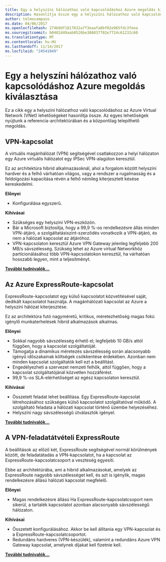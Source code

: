 ```yaml
---
title: Egy a helyszíni hálózathoz való kapcsolódáshoz Azure megoldás kiválasztása
description: Hasonlítja össze egy a helyszíni hálózathoz való kapcsolódáshoz Azure architektúrák hivatkozik.
author: telmosampaio
ms.date: 04/06/2017
ms.openlocfilehash: 274b9df1817632a7f3eaafa8bf02e965fdc3feea
ms.sourcegitcommit: b0482d49aab0526be386837702e7724c61232c60
ms.translationtype: MT
ms.contentlocale: hu-HU
ms.lasthandoff: 11/14/2017
ms.locfileid: "24541049"
---
```

# <a name="choose-a-solution-for-connecting-an-on-premises-network-to-azure"></a>Egy a helyszíni hálózathoz való kapcsolódáshoz Azure megoldás kiválasztása

Ez a cikk egy a helyszíni hálózathoz való kapcsolódáshoz az Azure Virtual Network (VNet) lehetőségeket hasonlítja össze. Az egyes lehetőségek nyújtunk a referencia-architektúrában és a központilag telepíthető megoldás.

## <a name="vpn-connection"></a>VPN-kapcsolat

A virtuális magánhálózat (VPN) segítségével csatlakozzon a helyi hálózaton egy Azure virtuális hálózatot egy IPSec VPN-alagúton keresztül.

Ez az architektúra hibrid alkalmazásoknál, ahol a forgalom között helyszíni hardver és a felhő várhatóan világos, vagy a rendszer a rugalmasság és a feldolgozási kapacitása révén a felhő némileg kiterjesztett késése kereskedelmi.

**Előnyei**

- Konfigurálása egyszerű.

**Kihívásai**

- Szükséges egy helyszíni VPN-eszközön.
- Bár a Microsoft biztosítja, hogy a 99,9 %-os rendelkezésre állás minden VPN-átjáró, a szolgáltatásiszint-szerződés vonatkozik a VPN-átjáró, és nem a hálózati kapcsolat az átjáróhoz.
- VPN-kapcsolaton keresztül Azure VPN Gateway jelenleg legfeljebb 200 MB/s sávszélesség. Szükség lehet az Azure virtual Networkhöz particionálásához több VPN-kapcsolatokon keresztül, ha várhatóan hosszabb legyen, mint a teljesítményt.

**[További tudnivalók...][vpn]**

## <a name="azure-expressroute-connection"></a>Az Azure ExpressRoute-kapcsolat

ExpressRoute-kapcsolatot egy külső kapcsolatot közvetítésével saját, dedikált kapcsolatot használja. A magánhálózati kapcsolat az Azure a helyszíni hálózat kiterjesztése. 

Ez az architektúra futó nagyméretű, kritikus, méretezhetőség magas fokú igénylő munkaterhelések hibrid alkalmazások alkalmas. 

**Előnyei**

- Sokkal nagyobb sávszélesség érhető el; legfeljebb 10 GB/s attól függően, hogy a kapcsolat szolgáltatóját.
- Támogatja a dinamikus méretezés sávszélesség során alacsonyabb igényű időszakainak költségek csökkentése érdekében. Azonban nem minden kapcsolat szolgáltatók kell ezt a beállítást.
- Engedélyezheti a szervezet nemzeti felhők, attól függően, hogy a kapcsolat szolgáltatójánál közvetlen hozzáférést.
- 99,9 %-os SLA-elérhetőséget az egész kapcsolaton keresztül.

**Kihívásai**

- Összetett feladat lehet beállítása. Egy ExpressRoute-kapcsolat létrehozásához szükséges külső kapcsolatot szolgáltatóval működő. A szolgáltató feladata a hálózati kapcsolat történő üzembe helyezéséhez.
- Helyszíni nagy sávszélességű útválasztók igényel.

**[További tudnivalók...][expressroute]**

## <a name="expressroute-with-vpn-failover"></a>A VPN-feladatátvételi ExpressRoute

A beállítások az előző két, ExpressRoute segítségével normál körülmények között, de feladatátadás a VPN-kapcsolatot, ha a kapcsolat az ExpressRoute-kapcsolatcsoport a veszteség egyesíti.

Ebbe az architektúrába, ami a hibrid alkalmazásokat, amelyek az ExpressRoute nagyobb sávszélességet kell, és azt is igénylik, magas rendelkezésre állású hálózati kapcsolat megfelelő. 

**Előnyei**

- Magas rendelkezésre állású Ha ExpressRoute-kapcsolatcsoport nem sikerül, a tartalék kapcsolatot azonban alacsonyabb sávszélességű hálózaton.

**Kihívásai**

- Összetett konfigurálásához. Akkor be kell állítania egy VPN-kapcsolat és a ExpressRoute-kapcsolatcsoportot.
- Redundáns hardveres (VPN-készülék), valamint a redundáns Azure VPN Gateway kapcsolat, amelynek díjakat kell fizetnie kell.

**[További tudnivalók...][expressroute-vpn-failover]**

<!-- links -->
[expressroute]: ./expressroute.md
[expressroute-vpn-failover]: ./expressroute-vpn-failover.md
[vpn]: ./vpn.md